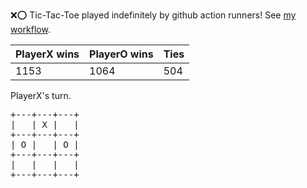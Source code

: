 :x::o: Tic-Tac-Toe played indefinitely by github action runners! See [my workflow](.github/workflows/play.yaml).

|PlayerX wins|PlayerO wins|Ties|
|-|-|-|
|1153|1064|504|

PlayerX's turn.

<pre>
+---+---+---+
|   | X |   |
+---+---+---+
| O |   | O |
+---+---+---+
|   |   |   |
+---+---+---+
</pre>